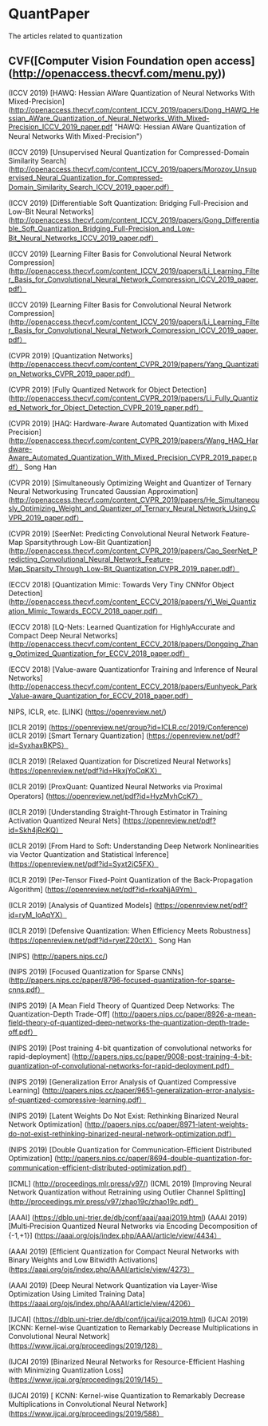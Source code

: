 # QuantPaper
The articles related to quantization

## CVF([Computer Vision Foundation open access] (http://openaccess.thecvf.com/menu.py))

(ICCV 2019) [HAWQ: Hessian AWare Quantization of Neural Networks With Mixed-Precision](http://openaccess.thecvf.com/content_ICCV_2019/papers/Dong_HAWQ_Hessian_AWare_Quantization_of_Neural_Networks_With_Mixed-Precision_ICCV_2019_paper.pdf "HAWQ: Hessian AWare Quantization of Neural Networks With Mixed-Precision"）

(ICCV 2019) [Unsupervised Neural Quantization for Compressed-Domain Similarity Search] (http://openaccess.thecvf.com/content_ICCV_2019/papers/Morozov_Unsupervised_Neural_Quantization_for_Compressed-Domain_Similarity_Search_ICCV_2019_paper.pdf）

(ICCV 2019) [Differentiable Soft Quantization: Bridging Full-Precision and Low-Bit Neural Networks] (http://openaccess.thecvf.com/content_ICCV_2019/papers/Gong_Differentiable_Soft_Quantization_Bridging_Full-Precision_and_Low-Bit_Neural_Networks_ICCV_2019_paper.pdf）

(ICCV 2019) [Learning Filter Basis for Convolutional Neural Network Compression] (http://openaccess.thecvf.com/content_ICCV_2019/papers/Li_Learning_Filter_Basis_for_Convolutional_Neural_Network_Compression_ICCV_2019_paper.pdf）

(ICCV 2019) [Learning Filter Basis for Convolutional Neural Network Compression] (http://openaccess.thecvf.com/content_ICCV_2019/papers/Li_Learning_Filter_Basis_for_Convolutional_Neural_Network_Compression_ICCV_2019_paper.pdf）

(CVPR 2019) [Quantization Networks] (http://openaccess.thecvf.com/content_CVPR_2019/papers/Yang_Quantization_Networks_CVPR_2019_paper.pdf）


(CVPR 2019) [Fully Quantized Network for Object Detection] (http://openaccess.thecvf.com/content_CVPR_2019/papers/Li_Fully_Quantized_Network_for_Object_Detection_CVPR_2019_paper.pdf）


(CVPR 2019) [HAQ: Hardware-Aware Automated Quantization with Mixed Precision] (http://openaccess.thecvf.com/content_CVPR_2019/papers/Wang_HAQ_Hardware-Aware_Automated_Quantization_With_Mixed_Precision_CVPR_2019_paper.pdf） Song Han


(CVPR 2019) [Simultaneously Optimizing Weight and Quantizer of Ternary Neural Networkusing Truncated Gaussian Approximation] (http://openaccess.thecvf.com/content_CVPR_2019/papers/He_Simultaneously_Optimizing_Weight_and_Quantizer_of_Ternary_Neural_Network_Using_CVPR_2019_paper.pdf）


(CVPR 2019) [SeerNet: Predicting Convolutional Neural Network Feature-Map Sparsitythrough Low-Bit Quantization] (http://openaccess.thecvf.com/content_CVPR_2019/papers/Cao_SeerNet_Predicting_Convolutional_Neural_Network_Feature-Map_Sparsity_Through_Low-Bit_Quantization_CVPR_2019_paper.pdf）

(ECCV 2018) [Quantization Mimic: Towards Very Tiny CNNfor Object Detection] (http://openaccess.thecvf.com/content_ECCV_2018/papers/Yi_Wei_Quantization_Mimic_Towards_ECCV_2018_paper.pdf）

(ECCV 2018) [LQ-Nets: Learned Quantization for HighlyAccurate and Compact Deep Neural Networks] (http://openaccess.thecvf.com/content_ECCV_2018/papers/Dongqing_Zhang_Optimized_Quantization_for_ECCV_2018_paper.pdf）

(ECCV 2018) [Value-aware Quantizationfor Training and Inference of Neural Networks] (http://openaccess.thecvf.com/content_ECCV_2018/papers/Eunhyeok_Park_Value-aware_Quantization_for_ECCV_2018_paper.pdf）

NIPS, ICLR, etc. [LINK] (https://openreview.net/)

[ICLR 2019] (https://openreview.net/group?id=ICLR.cc/2019/Conference)
(ICLR 2019) [Smart Ternary Quantization] (https://openreview.net/pdf?id=SyxhaxBKPS）

(ICLR 2019) [Relaxed Quantization for Discretized Neural Networks] (https://openreview.net/pdf?id=HkxjYoCqKX）

(ICLR 2019) [ProxQuant: Quantized Neural Networks via Proximal Operators] (https://openreview.net/pdf?id=HyzMyhCcK7）

(ICLR 2019) [Understanding Straight-Through Estimator in Training Activation Quantized Neural Nets] (https://openreview.net/pdf?id=Skh4jRcKQ）

(ICLR 2019) [From Hard to Soft: Understanding Deep Network Nonlinearities via Vector Quantization and Statistical Inference] (https://openreview.net/pdf?id=Syxt2jC5FX）

(ICLR 2019) [Per-Tensor Fixed-Point Quantization of the Back-Propagation Algorithm] (https://openreview.net/pdf?id=rkxaNjA9Ym）

(ICLR 2019) [Analysis of Quantized Models] (https://openreview.net/pdf?id=ryM_IoAqYX）

(ICLR 2019) [Defensive Quantization: When Efficiency Meets Robustness] (https://openreview.net/pdf?id=ryetZ20ctX） Song Han


[NIPS] (http://papers.nips.cc/)

(NIPS 2019) [Focused Quantization for Sparse CNNs] (http://papers.nips.cc/paper/8796-focused-quantization-for-sparse-cnns.pdf）

(NIPS 2019) [A Mean Field Theory of Quantized Deep Networks: The Quantization-Depth Trade-Off] (http://papers.nips.cc/paper/8926-a-mean-field-theory-of-quantized-deep-networks-the-quantization-depth-trade-off.pdf）

(NIPS 2019) [Post training 4-bit quantization of convolutional networks for rapid-deployment] (http://papers.nips.cc/paper/9008-post-training-4-bit-quantization-of-convolutional-networks-for-rapid-deployment.pdf）

(NIPS 2019) [Generalization Error Analysis of Quantized Compressive Learning] (http://papers.nips.cc/paper/9651-generalization-error-analysis-of-quantized-compressive-learning.pdf）

(NIPS 2019) [Latent Weights Do Not Exist: Rethinking Binarized Neural Network Optimization] (http://papers.nips.cc/paper/8971-latent-weights-do-not-exist-rethinking-binarized-neural-network-optimization.pdf）

(NIPS 2019) [Double Quantization for Communication-Efficient Distributed Optimization] (http://papers.nips.cc/paper/8694-double-quantization-for-communication-efficient-distributed-optimization.pdf）


[ICML] (http://proceedings.mlr.press/v97/)
(ICML 2019) [Improving Neural Network Quantization without Retraining using Outlier Channel Splitting] (http://proceedings.mlr.press/v97/zhao19c/zhao19c.pdf）

[AAAI] (https://dblp.uni-trier.de/db/conf/aaai/aaai2019.html)
(AAAI 2019) [Multi‐Precision  Quantized  Neural  Networks  via  Encoding  Decomposition  of  {-1,+1}] (https://aaai.org/ojs/index.php/AAAI/article/view/4434）

(AAAI 2019) [Efficient  Quantization  for  Compact  Neural  Networks  with  Binary  Weights  and  Low  Bitwidth  Activations] (https://aaai.org/ojs/index.php/AAAI/article/view/4273）

(AAAI 2019) [Deep Neural Network Quantization via Layer-Wise Optimization Using Limited Training Data] (https://aaai.org/ojs/index.php/AAAI/article/view/4206）

[IJCAI] (https://dblp.uni-trier.de/db/conf/ijcai/ijcai2019.html)
(IJCAI 2019) [KCNN: Kernel-wise Quantization to Remarkably Decrease Multiplications in Convolutional Neural Network] (https://www.ijcai.org/proceedings/2019/128）

(IJCAI 2019) [Binarized Neural Networks for Resource-Efficient Hashing with Minimizing Quantization Loss] (https://www.ijcai.org/proceedings/2019/145）

(IJCAI 2019) [ KCNN: Kernel-wise Quantization to Remarkably Decrease Multiplications in Convolutional Neural Network] (https://www.ijcai.org/proceedings/2019/588）
